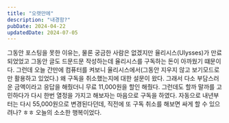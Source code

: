```yaml
---
title: "오랫만에"
description: "내경함?"
pubDate: 2024-04-22
updatedDate: 2024-07-05
---
```


그동안 포스팅을 못한 이유는, 물론 궁금한 사람은 없겠지만 율리시스(Ulysses)가 만료되었었고 그동안 글도 드문드문 작성하는데 율리시스를 구독하는 돈이 아까웠기 떄문이다. 그런데 오늘 간만에 컴퓨터를 켜보니 율리시스에서(그동안 지우지 않고 보기모드로만 활용하고 있었다.) 왜 구독을 취소했는지에 대한 설문이 왔다. 그래서 다소 부담스러운 금액이라고 응답을 해줬더니 무료 11,000원을 할인 해줬다. 그런데도 할까 말까를 고민하다가 다시 한번 열정을 가지고 해보자는 마음으로 구독을 하였다. 자동으로 내년부터는 다시 55,000원으로 변경된다던데, 직전에 또 구독 취소를 해보면 싸게 할 수 있으려나? ㅎㅎ 오늘의 소소한 행복이었다.